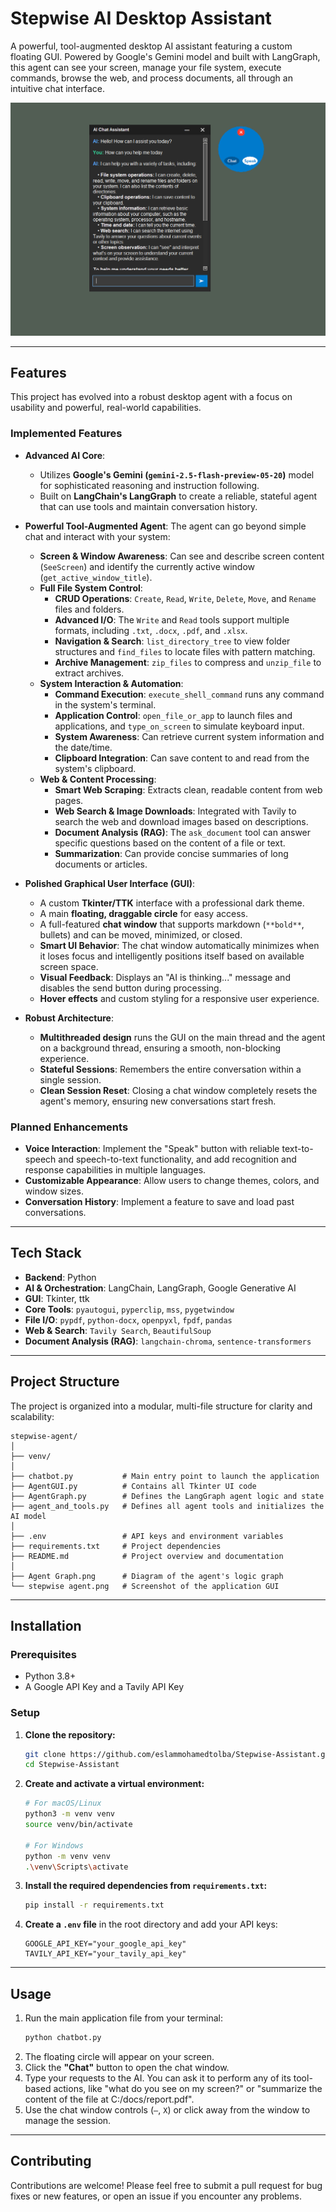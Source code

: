 # Stepwise AI Desktop Assistant

A powerful, tool-augmented desktop AI assistant featuring a custom floating GUI. Powered by Google's Gemini model and built with LangGraph, this agent can see your screen, manage your file system, execute commands, browse the web, and process documents, all through an intuitive chat interface.

![stepwise agent](<stepwise agent.png>)

---

## Features

This project has evolved into a robust desktop agent with a focus on usability and powerful, real-world capabilities.

### Implemented Features

  - **Advanced AI Core**:

      - Utilizes **Google's Gemini (`gemini-2.5-flash-preview-05-20`)** model for sophisticated reasoning and instruction following.
      - Built on **LangChain's LangGraph** to create a reliable, stateful agent that can use tools and maintain conversation history.

  - **Powerful Tool-Augmented Agent**: The agent can go beyond simple chat and interact with your system:

      - **Screen & Window Awareness**: Can see and describe screen content (`SeeScreen`) and identify the currently active window (`get_active_window_title`).
      - **Full File System Control**:
          - **CRUD Operations**: `Create`, `Read`, `Write`, `Delete`, `Move`, and `Rename` files and folders.
          - **Advanced I/O**: The `Write` and `Read` tools support multiple formats, including `.txt`, `.docx`, `.pdf`, and `.xlsx`.
          - **Navigation & Search**: `list_directory_tree` to view folder structures and `find_files` to locate files with pattern matching.
          - **Archive Management**: `zip_files` to compress and `unzip_file` to extract archives.
      - **System Interaction & Automation**:
          - **Command Execution**: `execute_shell_command` runs any command in the system's terminal.
          - **Application Control**: `open_file_or_app` to launch files and applications, and `type_on_screen` to simulate keyboard input.
          - **System Awareness**: Can retrieve current system information and the date/time.
          - **Clipboard Integration**: Can save content to and read from the system's clipboard.
      - **Web & Content Processing**:
          - **Smart Web Scraping**: Extracts clean, readable content from web pages.
          - **Web Search & Image Downloads**: Integrated with Tavily to search the web and download images based on descriptions.
          - **Document Analysis (RAG)**: The `ask_document` tool can answer specific questions based on the content of a file or text.
          - **Summarization**: Can provide concise summaries of long documents or articles.

  - **Polished Graphical User Interface (GUI)**:

      - A custom **Tkinter/TTK** interface with a professional dark theme.
      - A main **floating, draggable circle** for easy access.
      - A full-featured **chat window** that supports markdown (`**bold**`, bullets) and can be moved, minimized, or closed.
      - **Smart UI Behavior**: The chat window automatically minimizes when it loses focus and intelligently positions itself based on available screen space.
      - **Visual Feedback**: Displays an "AI is thinking..." message and disables the send button during processing.
      - **Hover effects** and custom styling for a responsive user experience.

  - **Robust Architecture**:

      - **Multithreaded design** runs the GUI on the main thread and the agent on a background thread, ensuring a smooth, non-blocking experience.
      - **Stateful Sessions**: Remembers the entire conversation within a single session.
      - **Clean Session Reset**: Closing a chat window completely resets the agent's memory, ensuring new conversations start fresh.

### Planned Enhancements

  - **Voice Interaction**: Implement the "Speak" button with reliable text-to-speech and speech-to-text functionality, and add recognition and response capabilities in multiple languages.
  - **Customizable Appearance**: Allow users to change themes, colors, and window sizes.
  - **Conversation History**: Implement a feature to save and load past conversations.

---

## Tech Stack

  - **Backend**: Python
  - **AI & Orchestration**: LangChain, LangGraph, Google Generative AI
  - **GUI**: Tkinter, ttk
  - **Core Tools**: `pyautogui`, `pyperclip`, `mss`, `pygetwindow`
  - **File I/O**: `pypdf`, `python-docx`, `openpyxl`, `fpdf`, `pandas`
  - **Web & Search**: `Tavily Search`, `BeautifulSoup`
  - **Document Analysis (RAG)**: `langchain-chroma`, `sentence-transformers`

---

## Project Structure

The project is organized into a modular, multi-file structure for clarity and scalability:

```
stepwise-agent/
│
├── venv/
│
├── chatbot.py           # Main entry point to launch the application
├── AgentGUI.py          # Contains all Tkinter UI code
├── AgentGraph.py        # Defines the LangGraph agent logic and state
├── agent_and_tools.py   # Defines all agent tools and initializes the AI model
│
├── .env                 # API keys and environment variables
├── requirements.txt     # Project dependencies
├── README.md            # Project overview and documentation
│
├── Agent Graph.png      # Diagram of the agent's logic graph
└── stepwise agent.png   # Screenshot of the application GUI
```

---

## Installation

### Prerequisites

  - Python 3.8+
  - A Google API Key and a Tavily API Key

### Setup

1.  **Clone the repository:**

    ```bash
    git clone https://github.com/eslammohamedtolba/Stepwise-Assistant.git
    cd Stepwise-Assistant
    ```

2.  **Create and activate a virtual environment:**

    ```bash
    # For macOS/Linux
    python3 -m venv venv
    source venv/bin/activate

    # For Windows
    python -m venv venv
    .\venv\Scripts\activate
    ```

3.  **Install the required dependencies from `requirements.txt`:**

    ```bash
    pip install -r requirements.txt
    ```

4.  **Create a `.env` file** in the root directory and add your API keys:

    ```
    GOOGLE_API_KEY="your_google_api_key"
    TAVILY_API_KEY="your_tavily_api_key"
    ```

---

## Usage

1.  Run the main application file from your terminal:
    ```bash
    python chatbot.py
    ```
2.  The floating circle will appear on your screen.
3.  Click the **"Chat"** button to open the chat window.
4.  Type your requests to the AI. You can ask it to perform any of its tool-based actions, like "what do you see on my screen?" or "summarize the content of the file at C:/docs/report.pdf".
5.  Use the chat window controls (`—`, `X`) or click away from the window to manage the session.

---

## Contributing

Contributions are welcome! Please feel free to submit a pull request for bug fixes or new features, or open an issue if you encounter any problems.
